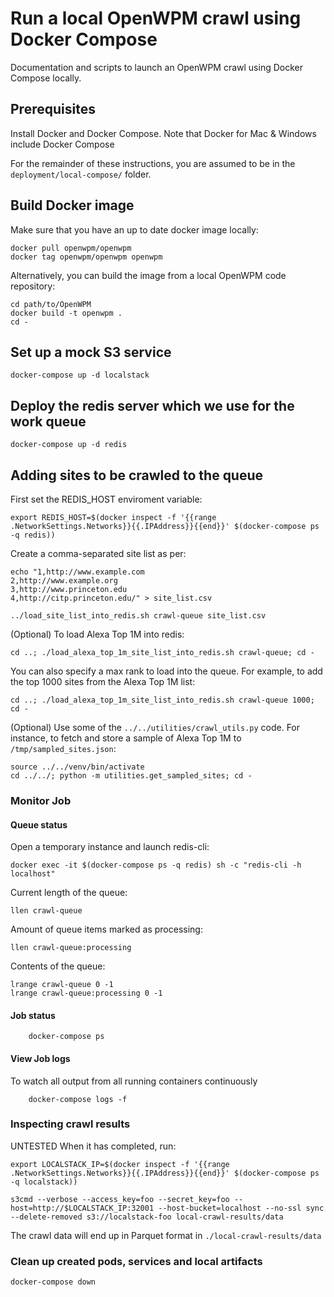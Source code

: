 # Run a local OpenWPM crawl using Docker Compose

Documentation and scripts to launch an OpenWPM crawl using Docker Compose locally.

## Prerequisites

Install Docker and Docker Compose. Note that
Docker for Mac & Windows include Docker Compose


For the remainder of these instructions, you are assumed to be in the `deployment/local-compose/` folder.

## Build Docker image

Make sure that you have an up to date docker image locally:

```
docker pull openwpm/openwpm
docker tag openwpm/openwpm openwpm
```

Alternatively, you can build the image from a local OpenWPM code repository:

```
cd path/to/OpenWPM
docker build -t openwpm .
cd -
```
## Set up a mock S3 service

```
docker-compose up -d localstack
```

## Deploy the redis server which we use for the work queue

```
docker-compose up -d redis
```

## Adding sites to be crawled to the queue

First set the REDIS_HOST enviroment variable:
```
export REDIS_HOST=$(docker inspect -f '{{range .NetworkSettings.Networks}}{{.IPAddress}}{{end}}' $(docker-compose ps -q redis))
```
Create a comma-separated site list as per:

```
echo "1,http://www.example.com
2,http://www.example.org
3,http://www.princeton.edu
4,http://citp.princeton.edu/" > site_list.csv

../load_site_list_into_redis.sh crawl-queue site_list.csv 
```

(Optional) To load Alexa Top 1M into redis:

```
cd ..; ./load_alexa_top_1m_site_list_into_redis.sh crawl-queue; cd -
```

You can also specify a max rank to load into the queue. For example, to add the
top 1000 sites from the Alexa Top 1M list:

```
cd ..; ./load_alexa_top_1m_site_list_into_redis.sh crawl-queue 1000; cd -
```

(Optional) Use some of the `../../utilities/crawl_utils.py` code. For instance, to fetch and store a sample of Alexa Top 1M to `/tmp/sampled_sites.json`:
```
source ../../venv/bin/activate
cd ../../; python -m utilities.get_sampled_sites; cd -
```

### Monitor Job

#### Queue status

Open a temporary instance and launch redis-cli:
```
docker exec -it $(docker-compose ps -q redis) sh -c "redis-cli -h localhost"
```

Current length of the queue:
```
llen crawl-queue
```

Amount of queue items marked as processing:
```
llen crawl-queue:processing 
```

Contents of the queue:
```
lrange crawl-queue 0 -1
lrange crawl-queue:processing 0 -1
```

#### Job status

```
    docker-compose ps
```

#### View Job logs

To watch all output from all running containers continuously 
```
    docker-compose logs -f
```

### Inspecting crawl results
UNTESTED
When it has completed, run:
```
export LOCALSTACK_IP=$(docker inspect -f '{{range .NetworkSettings.Networks}}{{.IPAddress}}{{end}}' $(docker-compose ps -q localstack))

s3cmd --verbose --access_key=foo --secret_key=foo --host=http://$LOCALSTACK_IP:32001 --host-bucket=localhost --no-ssl sync --delete-removed s3://localstack-foo local-crawl-results/data
```

The crawl data will end up in Parquet format in `./local-crawl-results/data`

### Clean up created pods, services and local artifacts

```
docker-compose down
```
